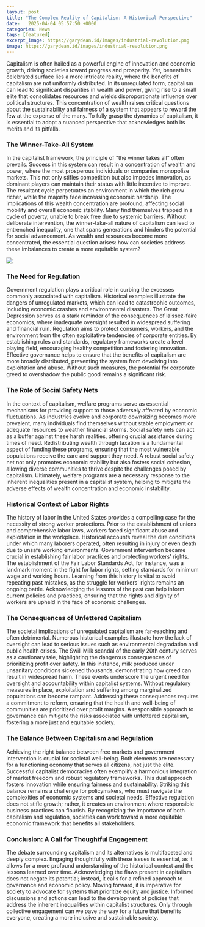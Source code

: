 ```yaml
---
layout: post
title: "The Complex Reality of Capitalism: A Historical Perspective"
date:   2025-04-04 05:57:50 +0000
categories: News
tags: [featured] 
excerpt_image: https://garydean.id/images/industrial-revolution.png
image: https://garydean.id/images/industrial-revolution.png
---
```


Capitalism is often hailed as a powerful engine of innovation and economic growth, driving societies toward progress and prosperity. Yet, beneath its celebrated surface lies a more intricate reality, where the benefits of capitalism are not uniformly distributed. In its unregulated form, capitalism can lead to significant disparities in wealth and power, giving rise to a small elite that consolidates resources and wields disproportionate influence over political structures. This concentration of wealth raises critical questions about the sustainability and fairness of a system that appears to reward the few at the expense of the many. To fully grasp the dynamics of capitalism, it is essential to adopt a nuanced perspective that acknowledges both its merits and its pitfalls.
### The Winner-Take-All System
In the capitalist framework, the principle of "the winner takes all" often prevails. Success in this system can result in a concentration of wealth and power, where the most prosperous individuals or companies monopolize markets. This not only stifles competition but also impedes innovation, as dominant players can maintain their status with little incentive to improve. The resultant cycle perpetuates an environment in which the rich grow richer, while the majority face increasing economic hardship. 
The implications of this wealth concentration are profound, affecting social mobility and overall economic stability. Many find themselves trapped in a cycle of poverty, unable to break free due to systemic barriers. Without deliberate intervention, the winner-take-all nature of capitalism can lead to entrenched inequality, one that spans generations and hinders the potential for social advancement. As wealth and resources become more concentrated, the essential question arises: how can societies address these imbalances to create a more equitable system?

![](https://garydean.id/images/industrial-revolution.png)
### The Need for Regulation
Government regulation plays a critical role in curbing the excesses commonly associated with capitalism. Historical examples illustrate the dangers of unregulated markets, which can lead to catastrophic outcomes, including economic crashes and environmental disasters. The Great Depression serves as a stark reminder of the consequences of laissez-faire economics, where inadequate oversight resulted in widespread suffering and financial ruin.
Regulation aims to protect consumers, workers, and the environment from the often exploitative tendencies of corporate entities. By establishing rules and standards, regulatory frameworks create a level playing field, encouraging healthy competition and fostering innovation. Effective governance helps to ensure that the benefits of capitalism are more broadly distributed, preventing the system from devolving into exploitation and abuse. Without such measures, the potential for corporate greed to overshadow the public good remains a significant risk.
### The Role of Social Safety Nets
In the context of capitalism, welfare programs serve as essential mechanisms for providing support to those adversely affected by economic fluctuations. As industries evolve and corporate downsizing becomes more prevalent, many individuals find themselves without stable employment or adequate resources to weather financial storms. Social safety nets can act as a buffer against these harsh realities, offering crucial assistance during times of need.
Redistributing wealth through taxation is a fundamental aspect of funding these programs, ensuring that the most vulnerable populations receive the care and support they need. A robust social safety net not only promotes economic stability but also fosters social cohesion, allowing diverse communities to thrive despite the challenges posed by capitalism. Ultimately, welfare programs are a necessary response to the inherent inequalities present in a capitalist system, helping to mitigate the adverse effects of wealth concentration and economic instability.
### Historical Context of Labor Rights
The history of labor in the United States provides a compelling case for the necessity of strong worker protections. Prior to the establishment of unions and comprehensive labor laws, workers faced significant abuse and exploitation in the workplace. Historical accounts reveal the dire conditions under which many laborers operated, often resulting in injury or even death due to unsafe working environments.
Government intervention became crucial in establishing fair labor practices and protecting workers' rights. The establishment of the Fair Labor Standards Act, for instance, was a landmark moment in the fight for labor rights, setting standards for minimum wage and working hours. Learning from this history is vital to avoid repeating past mistakes, as the struggle for workers' rights remains an ongoing battle. Acknowledging the lessons of the past can help inform current policies and practices, ensuring that the rights and dignity of workers are upheld in the face of economic challenges.
### The Consequences of Unfettered Capitalism
The societal implications of unregulated capitalism are far-reaching and often detrimental. Numerous historical examples illustrate how the lack of oversight can lead to serious issues such as environmental degradation and public health crises. The Swill Milk scandal of the early 20th century serves as a cautionary tale, highlighting the dangerous consequences of prioritizing profit over safety. In this instance, milk produced under unsanitary conditions sickened thousands, demonstrating how greed can result in widespread harm.
These events underscore the urgent need for oversight and accountability within capitalist systems. Without regulatory measures in place, exploitation and suffering among marginalized populations can become rampant. Addressing these consequences requires a commitment to reform, ensuring that the health and well-being of communities are prioritized over profit margins. A responsible approach to governance can mitigate the risks associated with unfettered capitalism, fostering a more just and equitable society.
### The Balance Between Capitalism and Regulation
Achieving the right balance between free markets and government intervention is crucial for societal well-being. Both elements are necessary for a functioning economy that serves all citizens, not just the elite. Successful capitalist democracies often exemplify a harmonious integration of market freedom and robust regulatory frameworks. This dual approach fosters innovation while ensuring fairness and sustainability.
Striking this balance remains a challenge for policymakers, who must navigate the complexities of economic systems and societal needs. Effective regulation does not stifle growth; rather, it creates an environment where responsible business practices can flourish. By recognizing the importance of both capitalism and regulation, societies can work toward a more equitable economic framework that benefits all stakeholders.
### Conclusion: A Call for Thoughtful Engagement
The debate surrounding capitalism and its alternatives is multifaceted and deeply complex. Engaging thoughtfully with these issues is essential, as it allows for a more profound understanding of the historical context and the lessons learned over time. Acknowledging the flaws present in capitalism does not negate its potential; instead, it calls for a refined approach to governance and economic policy.
Moving forward, it is imperative for society to advocate for systems that prioritize equity and justice. Informed discussions and actions can lead to the development of policies that address the inherent inequalities within capitalist structures. Only through collective engagement can we pave the way for a future that benefits everyone, creating a more inclusive and sustainable society.
